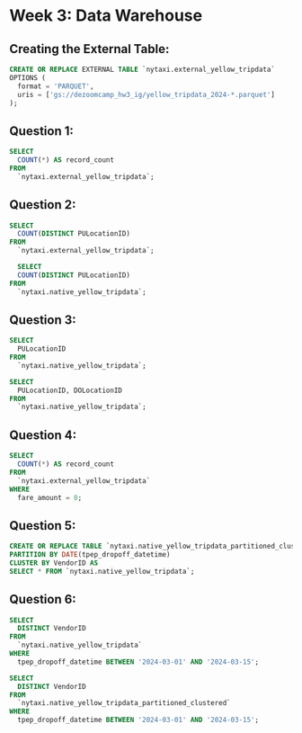 # Week 3: Data Warehouse

## Creating the External Table:
```SQL
CREATE OR REPLACE EXTERNAL TABLE `nytaxi.external_yellow_tripdata`
OPTIONS (
  format = 'PARQUET',
  uris = ['gs://dezoomcamp_hw3_ig/yellow_tripdata_2024-*.parquet']
);
```

## Question 1:
```SQL
SELECT 
  COUNT(*) AS record_count
FROM 
  `nytaxi.external_yellow_tripdata`;
```

## Question 2:
```SQL
SELECT 
  COUNT(DISTINCT PULocationID)
FROM 
  `nytaxi.external_yellow_tripdata`;

  SELECT 
  COUNT(DISTINCT PULocationID)
FROM 
  `nytaxi.native_yellow_tripdata`;
```

## Question 3:
```SQL
SELECT 
  PULocationID
FROM 
  `nytaxi.native_yellow_tripdata`;

SELECT 
  PULocationID, DOLocationID
FROM 
  `nytaxi.native_yellow_tripdata`;
```

## Question 4:
```SQL
SELECT 
  COUNT(*) AS record_count
FROM 
  `nytaxi.external_yellow_tripdata`
WHERE 
  fare_amount = 0;
```

## Question 5:
```SQL
CREATE OR REPLACE TABLE `nytaxi.native_yellow_tripdata_partitioned_clustered`
PARTITION BY DATE(tpep_dropoff_datetime)
CLUSTER BY VendorID AS
SELECT * FROM `nytaxi.native_yellow_tripdata`;
```

## Question 6:
```SQL
SELECT 
  DISTINCT VendorID
FROM 
  `nytaxi.native_yellow_tripdata`
WHERE 
  tpep_dropoff_datetime BETWEEN '2024-03-01' AND '2024-03-15';

SELECT 
  DISTINCT VendorID
FROM 
  `nytaxi.native_yellow_tripdata_partitioned_clustered`
WHERE 
  tpep_dropoff_datetime BETWEEN '2024-03-01' AND '2024-03-15';
```
